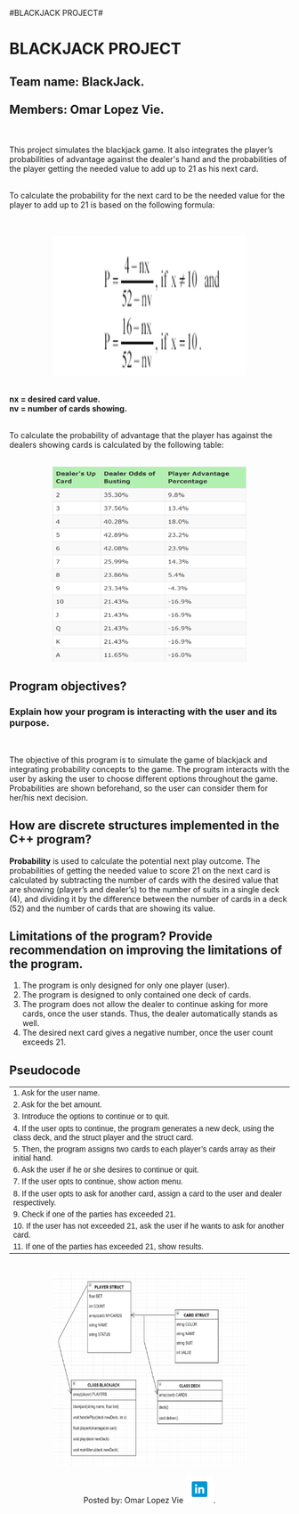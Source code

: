 
#BLACKJACK PROJECT#
<!DOCTYPE html>
<html>
<head>
<title>BLACKJACK</title>
<meta charset="UTF-8">
<meta name="viewport" content="width=device-width, initial-scale=1.0">
</head>
<body>
<style>
table {
font-family: arial, sans-serif;
border-collapse: collapse;
width: 100%;
}

td, th {
border: 1px solid #dddddd;
text-align: left;
padding: 8px;
}

tr:nth-child(even) {
background-color: #dddddd;
}
</style>
<h1>BLACKJACK PROJECT</h1>
<h2><strong>Team name:</strong> BlackJack.<br><br><strong>Members:</strong> Omar Lopez Vie.</h2>
<br><br>This project simulates the blackjack game. It also integrates the player’s probabilities of advantage against the dealer's hand and the probabilities of the player getting the needed value to add up to 21 as his next card.</p>
<p><br>To calculate the probability for the next card to be the needed value for the player to add up to 21 is based on the following formula:</p><br><br>
<div align="center"><img src="formula.PNG" alt="Probability Formula."height="250" width="350"></div><p><strong><br>nx = desired card value.<br>nv = number of cards showing.</strong></p>
    <p><br>To calculate the probability of advantage that the player has against the dealers showing cards is calculated by the following table:</p>
    <br><div align="center"><img src="playersadventage.PNG" alt="Advantage Probability Based on Dealer's first showing card." height="350" width="350"></div>
    <h2>Program objectives?</h2><h3>Explain how your program is interacting with the user and its purpose.</h3><br><p>The objective of this program is to simulate the game of blackjack and integrating probability concepts to the game. The program interacts with the user by asking the user to choose different options throughout the game. Probabilities are shown beforehand, so the user can consider them for her/his next decision.</p>
    <h2>How are discrete structures implemented in the C++ program?</h2><p><strong>Probability</strong> is used to calculate the potential next play outcome. The probabilities of getting the needed value to score 21 on the next card is calculated by subtracting the number of cards with the desired value that are showing (player’s and dealer’s) to the number of suits in a single deck (4), and dividing it by the difference between the number of cards in a deck (52) and the number of cards that are showing its value.</p>
    <h2>Limitations of the program? Provide recommendation on improving the limitations of the program.</h2>
    <ol>
        <li>The program is only designed for only one player (user). </li>
        <li>The program is designed to only contained one deck of cards.</li>
        <li>The program does not allow the dealer to continue asking for more cards, once the user stands. Thus, the dealer automatically stands as well.</li>
        <li>The desired next card gives a negative number, once the user count exceeds 21.  </li>
    </ol>
    <h2>Pseudocode</h2>
    <table>
        <tr><td> 1. Ask for the user name.</td></tr>
        <tr><td> 2. Ask for the bet amount.</td></tr>
        <tr><td> 3. Introduce the options to continue or to quit. </td></tr>
        <tr><td> 4. If the user opts to continue, the program generates a new deck, using the class deck, and the struct player and the struct card.</td></tr>
        <tr><td> 5. Then, the program assigns two cards to each player’s cards array as their initial hand.</td></tr>
        <tr><td> 6. Ask the user if he or she desires to continue or quit.</td></tr>
        <tr><td> 7. If the user opts to continue, show action menu.</tr>
        <tr><td> 8. If the user opts to ask for another card, assign a card to the user and dealer respectively.</td></tr>
        <tr><td> 9. Check if one of the parties has exceeded 21.</tr>
        <tr><td>10. If the user has not exceeded 21, ask the user if he wants to ask for another card.</td></tr>
        <tr><td>11. If one of the parties has exceeded 21, show results.</td></tr>
    </table>
    <br><div align="center"><img src="class.PNG" height="350" width="350"></div>
</body>
<footer>
    <div align="center"><p>Posted by: Omar Lopez Vie <a href="http://www.linkedin.com/in/omar-lopez-vie/"><img src="link.png" alt="Linkedin.com" height="50" width="50"></a>.</p></div>
</footer>
</html>
